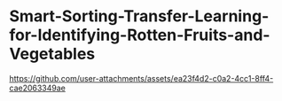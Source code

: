 # Smart-Sorting-Transfer-Learning-for-Identifying-Rotten-Fruits-and-Vegetables

https://github.com/user-attachments/assets/ea23f4d2-c0a2-4cc1-8ff4-cae2063349ae

